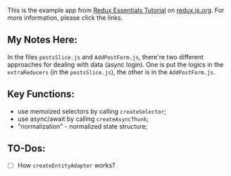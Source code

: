 This is the example app from [Redux Essentials Tutorial](https://redux.js.org/tutorials/essentials/part-1-overview-concepts) on [redux.js.org](https://redux.js.org). For more information, please click the links.

## My Notes Here:

In the files `postsSlice.js` and `AddPostForm.js`, there're two different approaches for dealing with data (async login). One is put the logics in the `extraReducers` (in the `postsSlice.js`), the other is in the `AddPostForm.js`.

## Key Functions:

- use memoized selectors by calling `createSelector`;
- use async/await by calling `createAsyncThunk`;
- "normalization" - normalized state structure;

## TO-Dos:

- [ ] How `createEntityAdapter` works?
